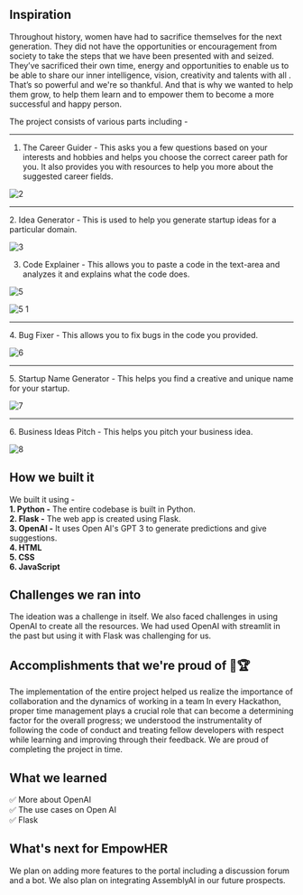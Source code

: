 ## Inspiration
Throughout history, women have had to sacrifice themselves for the next generation. They did not have the opportunities or encouragement from society to take the steps that we have been presented with and seized. They’ve sacrificed their own time, energy and opportunities to enable us to be able to share our inner intelligence, vision, creativity and talents with all . That’s so powerful and we're so thankful. And that is why we wanted to help them grow, to help them learn and to empower them to become a more successful and happy person.  

The project consists of various parts including -  
<hr />

1. The Career Guider - This asks you a few questions based on your interests and hobbies and helps you choose the correct career path for you. It also provides you with resources to help you more about the suggested career fields.  
  
![2](https://user-images.githubusercontent.com/72274851/149674221-bf81c93c-7830-455a-8f3c-d8c4cf9798df.jpg)
<hr />
2. Idea Generator - This is used to help you generate startup ideas for a particular domain.  
  
![3](https://user-images.githubusercontent.com/72274851/149674242-0cd4fe16-c46c-4a08-9b50-d1a6e4b624a3.jpg)

3. Code Explainer - This allows you to paste a code in the text-area and analyzes it and explains what the code does.  
  
![5](https://user-images.githubusercontent.com/72274851/149674246-6636d71c-239e-4ccb-b10e-03e87051b75e.jpg)  
  
![5 1](https://user-images.githubusercontent.com/72274851/149674251-ca7432cc-6fb6-4e02-bb7c-bf10f2626f92.jpg)
<hr />  
4. Bug Fixer - This allows you to fix bugs in the code you provided.  
  
![6](https://user-images.githubusercontent.com/72274851/149674255-6b7d8985-fb9a-4aa0-812f-d95658af1a18.jpg)
<hr />
5. Startup Name Generator - This helps you find a creative and unique name for your startup.  
  
![7](https://user-images.githubusercontent.com/72274851/149674258-092e4e30-35a1-4f2f-9262-2b3f0530ad4d.jpg)
<hr />
6. Business Ideas Pitch - This helps you pitch your business idea.  
  
![8](https://user-images.githubusercontent.com/72274851/149674261-606bbc1d-2762-4d16-a0f4-9c975b260a0a.jpg)


## How we built it
We built it using -  
**1. Python -** The entire codebase is built in Python.  
**2. Flask -** The web app is created using Flask.   
**3. OpenAI -** It uses Open AI's GPT 3 to generate predictions and give suggestions.  
**4. HTML**  
**5. CSS**  
**6. JavaScript**  

## Challenges we ran into
The ideation was a challenge in itself. We also faced challenges in using OpenAI to create all the resources. We had used OpenAI with streamlit in the past but using it with Flask was challenging for us.

## Accomplishments that we're proud of 🏅🏆
The implementation of the entire project helped us realize the importance of collaboration and the dynamics of working in a team In every Hackathon, proper time management plays a crucial role that can become a determining factor for the overall progress; we understood the instrumentality of following the code of conduct and treating fellow developers with respect while learning and improving through their feedback. We are proud of completing the project in time.

## What we learned
✅ More about OpenAI  
✅ The use cases on Open AI  
✅ Flask  

## What's next for EmpowHER
We plan on adding more features to the portal including a discussion forum and a bot. We also plan on integrating AssemblyAI in our future prospects. 
